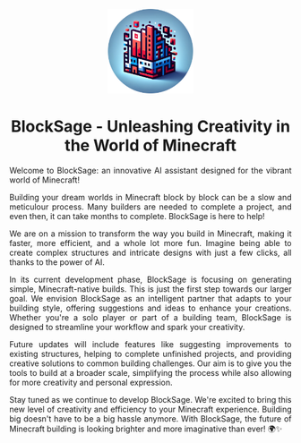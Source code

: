 <p align="center">
  <img src="generated/icon_round.png" width="30%">
</p>

<h1 align="center">
<bold>BlockSage</bold> - Unleashing Creativity in the World of Minecraft
</h1>

<div style="text-align: justify">
Welcome to BlockSage: an innovative AI assistant designed for the vibrant world of Minecraft! 

Building your dream worlds in Minecraft block by block can be a slow and meticulour process. Many builders are needed to complete a project, and even then, it can take months to complete. BlockSage is here to help! 

We are on a mission to transform the way you build in Minecraft, making it faster, more efficient, and a whole lot more fun. Imagine being able to create complex structures and intricate designs with just a few clicks, all thanks to the power of AI.

In its current development phase, BlockSage is focusing on generating simple, Minecraft-native builds. This is just the first step towards our larger goal. We envision BlockSage as an intelligent partner that adapts to your building style, offering suggestions and ideas to enhance your creations. Whether you're a solo player or part of a building team, BlockSage is designed to streamline your workflow and spark your creativity.

Future updates will include features like suggesting improvements to existing structures, helping to complete unfinished projects, and providing creative solutions to common building challenges. Our aim is to give you the tools to build at a broader scale, simplifying the process while also allowing for more creativity and personal expression.

Stay tuned as we continue to develop BlockSage. We're excited to bring this new level of creativity and efficiency to your Minecraft experience. Building big doesn't have to be a big hassle anymore. With BlockSage, the future of Minecraft building is looking brighter and more imaginative than ever! 🌍✨
</div>